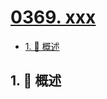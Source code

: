 # [0369. xxx](https://github.com/Tdahuyou/TNotes.leetcode/tree/main/notes/0369.%20xxx)

<!-- region:toc -->

- [1. 📝 概述](#1--概述)

<!-- endregion:toc -->

## 1. 📝 概述
